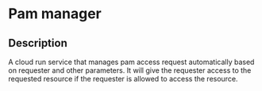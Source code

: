 # Pam manager

## Description

A cloud run service that manages pam access request automatically based on requester and other parameters.
It will give the requester access to the requested resource if the requester is allowed to access the resource.

